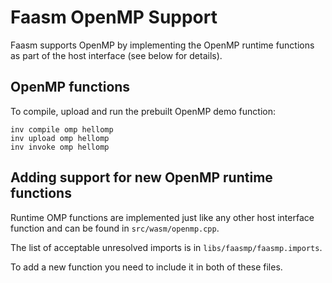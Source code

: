 # Faasm OpenMP Support

Faasm supports OpenMP by implementing the OpenMP runtime functions as part of the host
interface (see below for details).

## OpenMP functions

To compile, upload and run the prebuilt OpenMP demo function:

```
inv compile omp hellomp
inv upload omp hellomp
inv invoke omp hellomp
```

## Adding support for new OpenMP runtime functions

Runtime OMP functions are implemented just like any other host interface function 
and can be found in `src/wasm/openmp.cpp`. 

The list of acceptable unresolved imports is in `libs/faasmp/faasmp.imports`.

To add a new function you need to include it in both of these files. 
